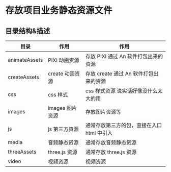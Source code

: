# 存放项目业务静态资源文件

## 目录结构&描述

| 目录          | 作用            | 作用                                       |
| ------------- | --------------- | ------------------------------------------ |
| animateAssets | PIXI 动画资源   | 存放 PIXI 通过 An 软件打包出来的资源       |
| createAssets  | create 动画资源 | 存放 create 通过 An 软件打包出来的资源     |
| css           | css 样式        | css 样式资源 说实话好像没什么太大的用      |
| images        | images 图片资源 | 存放图片资源等                             |
| js            | js 第三方资源   | 通常存放第三方的包，直接在入口 html 中引入 |
| media         | 音频静态资源    | 通常存放音频静态资源                       |
| threeAssets   | three.js 资源   | 通常存放 three.js 资源                     |
| video         | 视频资源        | 视频资源                                   |
